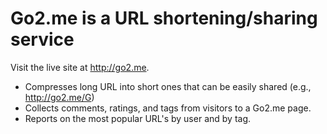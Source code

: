 # Go2.me is a URL shortening/sharing service #

Visit the live site at http://go2.me.

  * Compresses long URL into short ones that can be easily shared (e.g., http://go2.me/G)
  * Collects comments, ratings, and tags from visitors to a Go2.me page.
  * Reports on the most popular URL's by user and by tag.